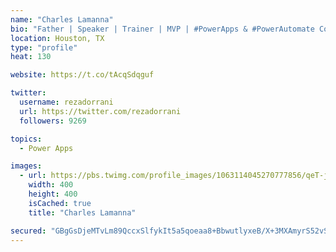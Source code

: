 ```yaml
---
name: "Charles Lamanna"
bio: "Father | Speaker | Trainer | MVP | #PowerApps & #PowerAutomate Community Super User | YouTuber Right-pointing triangle http://youtube.com/c/rezadorrani | Learn - Share - Clockwise rightwards and leftwards open circle arrows"
location: Houston, TX
type: "profile"
heat: 130

website: https://t.co/tAcqSdqguf

twitter:
  username: rezadorrani
  url: https://twitter.com/rezadorrani
  followers: 9269

topics:
  - Power Apps

images:
  - url: https://pbs.twimg.com/profile_images/1063114045270777856/qeT-jpWr_400x400.jpg
    width: 400
    height: 400
    isCached: true
    title: "Charles Lamanna"

secured: "GBgGsDjeMTvLm89QccxSlfykIt5a5qoeaa8+BbwutlyxeB/X+3MXAmyrS52vSjkAu65EEdrfmX+UtSGbOeMwgUhE0XN+QE1p/cLUj6NglH/pQHQxZSWf/D7lPYXgHTp1q9eNHPylI4+Low8/ZGtkqU7KBJazKT1VM5haCx12WxkMVZpi1fguR6zVeSs3fJ08Rrl4/cNpQCrlYUb64wmVuxtmk4lFc9RXnDiA4FHcmzit/V1fNgfBs0OqFXAMtOyrjWIgzsN+kp6VTmO80nkaitZu97Nz8TKzT2LkGhD7KXWqmERXK3slemCEhpAv+k7r+ygeQ4XSmu26sepyQMUXAD/7Vchfdy7AG9U9z3omXrJb+P9iSYTW/0fVTbeRyZUZity09Extqt3tPZBZz0cQHCt3Ul288f6b8zvjrR8AfGE=;I+BT76KeHsob0De2FeLx7w=="
---
```


